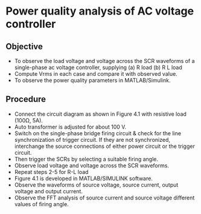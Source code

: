 # Power quality analysis of AC voltage controller
## Objective
- To observe the load voltage and voltage across the SCR waveforms of a single-phase ac voltage controller, supplying (a) R load (b) R L load
- Compute Vrms in each case and compare it with observed value.
- To observe the power quality parameters in MATLAB/Simulink.
## Procedure
- Connect the circuit diagram as shown in Figure 4.1 with resistive load (100Ω, 5A).
-  Auto transformer is adjusted for about 100 V.
-  Switch on the single-phase bridge firing circuit & check for the line synchronization of trigger circuit. If they are not synchronized, interchange the source connections of either power circuit or the trigger circuit.
-  Then trigger the SCRs by selecting a suitable firing angle.
-  Observe load voltage and voltage across the SCR waveforms.
-  Repeat steps 2-5 for R-L load
- Figure 4.1 is developed in MATLAB/SIMULINK software.
- Observe the waveforms of source voltage, source current, output voltage and output current.
- Observe the FFT analysis of source current and source voltage different values of firing angle.
